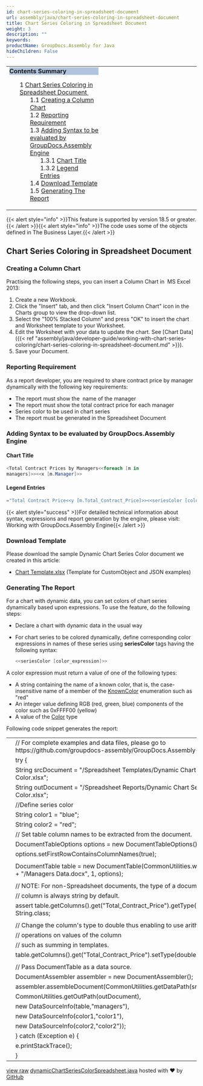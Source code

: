```yaml
---
id: chart-series-coloring-in-spreadsheet-document
url: assembly/java/chart-series-coloring-in-spreadsheet-document
title: Chart Series Coloring in Spreadsheet Document
weight: 3
description: ""
keywords: 
productName: GroupDocs.Assembly for Java
hideChildren: False
---
```

<table class="sectionMacro" border="0" cellpadding="5" cellspacing="0" width="100%"><tbody><tr><td valign="top" width="50%"><div class="panel" style="border-top-width: 1px; border-right-width: 1px; border-bottom-width: 1px; border-left-width: 1px;"><div class="panelHeader" style="border-bottom-width: 1px; background-color: rgb(176, 196, 222);"><b>Contents Summary</b></div><div class="panelContent"><style type="text/css">div.rbtoc1593026733219 { padding-top: 0px; padding-right: 0px; padding-bottom: 0px; padding-left: 0px; }div.rbtoc1593026733219 ul { list-style-type: none; list-style-image: none; margin-left: 0px; }div.rbtoc1593026733219 li { margin-left: 0px; padding-left: 0px; }</style><div class="toc rbtoc1593026733219"><ul class="toc-indentation"><li><span class="TOCOutline">1</span> <a href="#ChartSeriesColoringinSpreadsheetDocument-ChartSeriesColoringinSpreadsheetDocument">Chart Series Coloring in Spreadsheet&nbsp;Document&nbsp;</a><ul class="toc-indentation"><li><span class="TOCOutline">1.1</span> <a href="#ChartSeriesColoringinSpreadsheetDocument-CreatingaColumnChart">Creating a Column Chart</a></li><li><span class="TOCOutline">1.2</span> <a href="#ChartSeriesColoringinSpreadsheetDocument-ReportingRequirement">Reporting Requirement</a></li><li><span class="TOCOutline">1.3</span> <a href="#ChartSeriesColoringinSpreadsheetDocument-AddingSyntaxtobeevaluatedbyGroupDocs.AssemblyEngine">Adding Syntax to be evaluated by GroupDocs.Assembly Engine</a><ul class="toc-indentation"><li><span class="TOCOutline">1.3.1</span> <a href="#ChartSeriesColoringinSpreadsheetDocument-ChartTitle">Chart Title</a></li><li><span class="TOCOutline">1.3.2</span> <a href="#ChartSeriesColoringinSpreadsheetDocument-LegendEntries">Legend Entries</a></li></ul></li><li><span class="TOCOutline">1.4</span> <a href="#ChartSeriesColoringinSpreadsheetDocument-DownloadTemplate">Download Template</a></li><li><span class="TOCOutline">1.5</span> <a href="#ChartSeriesColoringinSpreadsheetDocument-GeneratingTheReport">Generating The Report</a></li></ul></li></ul></div></div></div></td><td valign="top" width="15%">&nbsp;</td><td valign="top" width="35%">&nbsp;</td></tr></tbody></table>

{{< alert style="info" >}}This feature is supported by version 18.5 or greater.{{< /alert >}}{{< alert style="info" >}}The code uses some of the objects defined in The Business Layer.{{< /alert >}}

## Chart Series Coloring in Spreadsheet Document 

### Creating a Column Chart

Practising the following steps, you can insert a Column Chart in  MS Excel 2013:

1.  Create a new Workbook.
2.  Click the "Insert" tab, and then click "Insert Column Chart" icon in the Charts group to view the drop-down list.
3.  Select the "100% Stacked Column" and press "OK" to insert the chart and Worksheet template to your Worksheet.
4.  Edit the Worksheet with your data to update the chart. See [Chart Data]({{< ref "assembly/java/developer-guide/working-with-chart-series-coloring/chart-series-coloring-in-spreadsheet-document.md" >}}).
5.  Save your Document.  
      
    

### Reporting Requirement

As a report developer, you are required to share contract price by manager dynamically with the following key requirements:

*   The report must show the  name of the manager
*   The report must show the total contract price for each manager 
*   Series color to be used in chart series 
*   The report must be generated in the Spreadsheet Document

### Adding Syntax to be evaluated by GroupDocs.Assembly Engine

#### Chart Title

```csharp
<Total Contract Prices by Managers<<foreach [m in
managers]>><<x [m.Manager]>>

```

#### Legend Entries

```csharp
="Total Contract Price<<y [m.Total_Contract_Price]>><<seriesColor [color]>>"
```

{{< alert style="success" >}}For detailed technical information about syntax, expressions and report generation by the engine, please visit: Working with GroupDocs.Assembly Engine{{< /alert >}}

### Download Template

Please download the sample Dynamic Chart Series Color document we created in this article:

*   [Chart Template.xlsx](https://github.com/groupdocs-assembly/GroupDocs.Assembly-for-Java/blob/master/Examples/GroupDocs.Assembly.Examples.Java/Data/Storage/Spreadsheet%20Templates/Dynamic%20Chart%20Series%20Color.xlsx) (Template for CustomObject and JSON examples) 

### Generating The Report

For a chart with dynamic data, you can set colors of chart series dynamically based upon expressions. To use the feature, do the following steps:

*   Declare a chart with dynamic data in the usual way
*   For chart series to be colored dynamically, define corresponding color expressions in names of these series using **seriesColor** tags having the following syntax:
    
    ```csharp
    <<seriesColor [color_expression]>>
    ```
    

A color expression must return a value of one of the following types:

*   A string containing the name of a known color, that is, the case-insensitive name of a member of the [KnownColor](https://msdn.microsoft.com/en-us/library/system.drawing.knowncolor(v=vs.110).aspx) enumeration such as "red"
*   An integer value defining RGB (red, green, blue) components of the color such as 0xFFFF00 (yellow)
*   A value of the [Color](http://msdn.microsoft.com/en-us/library/system.drawing.color(v=vs.110).aspx) type

Following code snippet generates the report:

<table class="highlight tab-size js-file-line-container" data-tab-size="8" data-paste-markdown-skip=""><tbody><tr><td id="file-dynamicchartseriescolorspreadsheet-java-L1" class="blob-num js-line-number" data-line-number="1"></td><td id="file-dynamicchartseriescolorspreadsheet-java-LC1" class="blob-code blob-code-inner js-file-line"><span class="pl-c"><span class="pl-c">//</span> For complete examples and data files, please go to https://github.com/groupdocs-assembly/GroupDocs.Assembly-for-Java</span></td></tr><tr><td id="file-dynamicchartseriescolorspreadsheet-java-L2" class="blob-num js-line-number" data-line-number="2"></td><td id="file-dynamicchartseriescolorspreadsheet-java-LC2" class="blob-code blob-code-inner js-file-line"><span class="pl-k">try</span> {</td></tr><tr><td id="file-dynamicchartseriescolorspreadsheet-java-L3" class="blob-num js-line-number" data-line-number="3"></td><td id="file-dynamicchartseriescolorspreadsheet-java-LC3" class="blob-code blob-code-inner js-file-line"><span class="pl-smi">String</span> srcDocument <span class="pl-k">=</span> <span class="pl-s"><span class="pl-pds">"</span>/Spreadsheet Templates/Dynamic Chart Series Color.xlsx<span class="pl-pds">"</span></span>;</td></tr><tr><td id="file-dynamicchartseriescolorspreadsheet-java-L4" class="blob-num js-line-number" data-line-number="4"></td><td id="file-dynamicchartseriescolorspreadsheet-java-LC4" class="blob-code blob-code-inner js-file-line"><span class="pl-smi">String</span> outDocument <span class="pl-k">=</span> <span class="pl-s"><span class="pl-pds">"</span>/Spreadsheet Reports/Dynamic Chart Series Color.xlsx<span class="pl-pds">"</span></span>;</td></tr><tr><td id="file-dynamicchartseriescolorspreadsheet-java-L5" class="blob-num js-line-number" data-line-number="5"></td><td id="file-dynamicchartseriescolorspreadsheet-java-LC5" class="blob-code blob-code-inner js-file-line"><span class="pl-c"><span class="pl-c">//</span>Define series color</span></td></tr><tr><td id="file-dynamicchartseriescolorspreadsheet-java-L6" class="blob-num js-line-number" data-line-number="6"></td><td id="file-dynamicchartseriescolorspreadsheet-java-LC6" class="blob-code blob-code-inner js-file-line"><span class="pl-smi">String</span> color1 <span class="pl-k">=</span> <span class="pl-s"><span class="pl-pds">"</span>blue<span class="pl-pds">"</span></span>;</td></tr><tr><td id="file-dynamicchartseriescolorspreadsheet-java-L7" class="blob-num js-line-number" data-line-number="7"></td><td id="file-dynamicchartseriescolorspreadsheet-java-LC7" class="blob-code blob-code-inner js-file-line"><span class="pl-smi">String</span> color2 <span class="pl-k">=</span> <span class="pl-s"><span class="pl-pds">"</span>red<span class="pl-pds">"</span></span>;</td></tr><tr><td id="file-dynamicchartseriescolorspreadsheet-java-L8" class="blob-num js-line-number" data-line-number="8"></td><td id="file-dynamicchartseriescolorspreadsheet-java-LC8" class="blob-code blob-code-inner js-file-line"><span class="pl-c"><span class="pl-c">//</span> Set table column names to be extracted from the document.</span></td></tr><tr><td id="file-dynamicchartseriescolorspreadsheet-java-L9" class="blob-num js-line-number" data-line-number="9"></td><td id="file-dynamicchartseriescolorspreadsheet-java-LC9" class="blob-code blob-code-inner js-file-line"><span class="pl-smi">DocumentTableOptions</span> options <span class="pl-k">=</span> <span class="pl-k">new</span> <span class="pl-smi">DocumentTableOptions</span>();</td></tr><tr><td id="file-dynamicchartseriescolorspreadsheet-java-L10" class="blob-num js-line-number" data-line-number="10"></td><td id="file-dynamicchartseriescolorspreadsheet-java-LC10" class="blob-code blob-code-inner js-file-line">options<span class="pl-k">.</span>setFirstRowContainsColumnNames(<span class="pl-c1">true</span>);</td></tr><tr><td id="file-dynamicchartseriescolorspreadsheet-java-L11" class="blob-num js-line-number" data-line-number="11"></td><td id="file-dynamicchartseriescolorspreadsheet-java-LC11" class="blob-code blob-code-inner js-file-line"></td></tr><tr><td id="file-dynamicchartseriescolorspreadsheet-java-L12" class="blob-num js-line-number" data-line-number="12"></td><td id="file-dynamicchartseriescolorspreadsheet-java-LC12" class="blob-code blob-code-inner js-file-line"><span class="pl-smi">DocumentTable</span> table <span class="pl-k">=</span> <span class="pl-k">new</span> <span class="pl-smi">DocumentTable</span>(<span class="pl-smi">CommonUtilities</span><span class="pl-k">.</span>wordDataFile <span class="pl-k">+</span> <span class="pl-s"><span class="pl-pds">"</span>/Managers Data.docx<span class="pl-pds">"</span></span>, <span class="pl-c1">1</span>, options);</td></tr><tr><td id="file-dynamicchartseriescolorspreadsheet-java-L13" class="blob-num js-line-number" data-line-number="13"></td><td id="file-dynamicchartseriescolorspreadsheet-java-LC13" class="blob-code blob-code-inner js-file-line"></td></tr><tr><td id="file-dynamicchartseriescolorspreadsheet-java-L14" class="blob-num js-line-number" data-line-number="14"></td><td id="file-dynamicchartseriescolorspreadsheet-java-LC14" class="blob-code blob-code-inner js-file-line"><span class="pl-c"><span class="pl-c">//</span> NOTE: For non-Spreadsheet documents, the type of a document table</span></td></tr><tr><td id="file-dynamicchartseriescolorspreadsheet-java-L15" class="blob-num js-line-number" data-line-number="15"></td><td id="file-dynamicchartseriescolorspreadsheet-java-LC15" class="blob-code blob-code-inner js-file-line"><span class="pl-c"><span class="pl-c">//</span> column is always string by default.</span></td></tr><tr><td id="file-dynamicchartseriescolorspreadsheet-java-L16" class="blob-num js-line-number" data-line-number="16"></td><td id="file-dynamicchartseriescolorspreadsheet-java-LC16" class="blob-code blob-code-inner js-file-line"><span class="pl-k">assert</span> table<span class="pl-k">.</span>getColumns()<span class="pl-k">.</span>get(<span class="pl-s"><span class="pl-pds">"</span>Total_Contract_Price<span class="pl-pds">"</span></span>)<span class="pl-k">.</span>getType() <span class="pl-k">==</span> <span class="pl-smi">String</span><span class="pl-k">.</span>class;</td></tr><tr><td id="file-dynamicchartseriescolorspreadsheet-java-L17" class="blob-num js-line-number" data-line-number="17"></td><td id="file-dynamicchartseriescolorspreadsheet-java-LC17" class="blob-code blob-code-inner js-file-line"></td></tr><tr><td id="file-dynamicchartseriescolorspreadsheet-java-L18" class="blob-num js-line-number" data-line-number="18"></td><td id="file-dynamicchartseriescolorspreadsheet-java-LC18" class="blob-code blob-code-inner js-file-line"><span class="pl-c"><span class="pl-c">//</span> Change the column's type to double thus enabling to use arithmetic</span></td></tr><tr><td id="file-dynamicchartseriescolorspreadsheet-java-L19" class="blob-num js-line-number" data-line-number="19"></td><td id="file-dynamicchartseriescolorspreadsheet-java-LC19" class="blob-code blob-code-inner js-file-line"><span class="pl-c"><span class="pl-c">//</span> operations on values of the column</span></td></tr><tr><td id="file-dynamicchartseriescolorspreadsheet-java-L20" class="blob-num js-line-number" data-line-number="20"></td><td id="file-dynamicchartseriescolorspreadsheet-java-LC20" class="blob-code blob-code-inner js-file-line"><span class="pl-c"><span class="pl-c">//</span> such as summing in templates.</span></td></tr><tr><td id="file-dynamicchartseriescolorspreadsheet-java-L21" class="blob-num js-line-number" data-line-number="21"></td><td id="file-dynamicchartseriescolorspreadsheet-java-LC21" class="blob-code blob-code-inner js-file-line">table<span class="pl-k">.</span>getColumns()<span class="pl-k">.</span>get(<span class="pl-s"><span class="pl-pds">"</span>Total_Contract_Price<span class="pl-pds">"</span></span>)<span class="pl-k">.</span>setType(<span class="pl-k">double</span><span class="pl-k">.</span>class);</td></tr><tr><td id="file-dynamicchartseriescolorspreadsheet-java-L22" class="blob-num js-line-number" data-line-number="22"></td><td id="file-dynamicchartseriescolorspreadsheet-java-LC22" class="blob-code blob-code-inner js-file-line"></td></tr><tr><td id="file-dynamicchartseriescolorspreadsheet-java-L23" class="blob-num js-line-number" data-line-number="23"></td><td id="file-dynamicchartseriescolorspreadsheet-java-LC23" class="blob-code blob-code-inner js-file-line"><span class="pl-c"><span class="pl-c">//</span> Pass DocumentTable as a data source.</span></td></tr><tr><td id="file-dynamicchartseriescolorspreadsheet-java-L24" class="blob-num js-line-number" data-line-number="24"></td><td id="file-dynamicchartseriescolorspreadsheet-java-LC24" class="blob-code blob-code-inner js-file-line"><span class="pl-smi">DocumentAssembler</span> assembler <span class="pl-k">=</span> <span class="pl-k">new</span> <span class="pl-smi">DocumentAssembler</span>();</td></tr><tr><td id="file-dynamicchartseriescolorspreadsheet-java-L25" class="blob-num js-line-number" data-line-number="25"></td><td id="file-dynamicchartseriescolorspreadsheet-java-LC25" class="blob-code blob-code-inner js-file-line">assembler<span class="pl-k">.</span>assembleDocument(<span class="pl-smi">CommonUtilities</span><span class="pl-k">.</span>getDataPath(srcDocument),</td></tr><tr><td id="file-dynamicchartseriescolorspreadsheet-java-L26" class="blob-num js-line-number" data-line-number="26"></td><td id="file-dynamicchartseriescolorspreadsheet-java-LC26" class="blob-code blob-code-inner js-file-line"><span class="pl-smi">CommonUtilities</span><span class="pl-k">.</span>getOutPath(outDocument),</td></tr><tr><td id="file-dynamicchartseriescolorspreadsheet-java-L27" class="blob-num js-line-number" data-line-number="27"></td><td id="file-dynamicchartseriescolorspreadsheet-java-LC27" class="blob-code blob-code-inner js-file-line"><span class="pl-k">new</span> <span class="pl-smi">DataSourceInfo</span>(table,<span class="pl-s"><span class="pl-pds">"</span>managers<span class="pl-pds">"</span></span>),</td></tr><tr><td id="file-dynamicchartseriescolorspreadsheet-java-L28" class="blob-num js-line-number" data-line-number="28"></td><td id="file-dynamicchartseriescolorspreadsheet-java-LC28" class="blob-code blob-code-inner js-file-line"><span class="pl-k">new</span> <span class="pl-smi">DataSourceInfo</span>(color1,<span class="pl-s"><span class="pl-pds">"</span>color1<span class="pl-pds">"</span></span>),</td></tr><tr><td id="file-dynamicchartseriescolorspreadsheet-java-L29" class="blob-num js-line-number" data-line-number="29"></td><td id="file-dynamicchartseriescolorspreadsheet-java-LC29" class="blob-code blob-code-inner js-file-line"><span class="pl-k">new</span> <span class="pl-smi">DataSourceInfo</span>(color2,<span class="pl-s"><span class="pl-pds">"</span>color2<span class="pl-pds">"</span></span>));</td></tr><tr><td id="file-dynamicchartseriescolorspreadsheet-java-L30" class="blob-num js-line-number" data-line-number="30"></td><td id="file-dynamicchartseriescolorspreadsheet-java-LC30" class="blob-code blob-code-inner js-file-line">} <span class="pl-k">catch</span> (<span class="pl-smi">Exception</span> e) {</td></tr><tr><td id="file-dynamicchartseriescolorspreadsheet-java-L31" class="blob-num js-line-number" data-line-number="31"></td><td id="file-dynamicchartseriescolorspreadsheet-java-LC31" class="blob-code blob-code-inner js-file-line">e<span class="pl-k">.</span>printStackTrace();</td></tr><tr><td id="file-dynamicchartseriescolorspreadsheet-java-L32" class="blob-num js-line-number" data-line-number="32"></td><td id="file-dynamicchartseriescolorspreadsheet-java-LC32" class="blob-code blob-code-inner js-file-line">}</td></tr></tbody></table>

[view raw](https://gist.github.com/GroupDocsGists/e1c86f03ae3aff341f15c3e7d777b91d/raw/86217cb5248c90cd16d6b1066182ad47a5e979b5/dynamicChartSeriesColorSpreadsheet.java) [dynamicChartSeriesColorSpreadsheet.java](https://gist.github.com/GroupDocsGists/e1c86f03ae3aff341f15c3e7d777b91d#file-dynamicchartseriescolorspreadsheet-java) hosted with ❤ by [GitHub](https://github.com)
